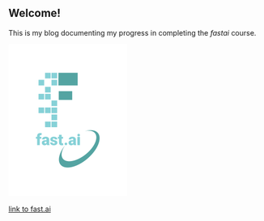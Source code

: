 ## Welcome!

This is my blog documenting my progress in completing the *fastai* course.

![Image of fast.ai logo](images/logo.png)

[link to fast.ai](https://www.fast.ai)
